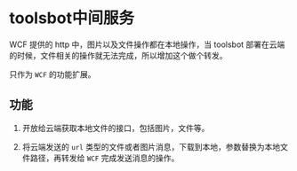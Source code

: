 # toolsbot中间服务

WCF 提供的 http 中，图片以及文件操作都在本地操作，当 toolsbot 部署在云端的时候，文件相关的操作就无法完成，所以增加这个做个转发。

只作为 `WCF` 的功能扩展。

## 功能

1. 开放给云端获取本地文件的接口，包括图片，文件等。

2. 将云端发送的 `url` 类型的文件或者图片消息，下载到本地，参数替换为本地文件路径，再转发给 `WCF` 完成发送消息的操作。
